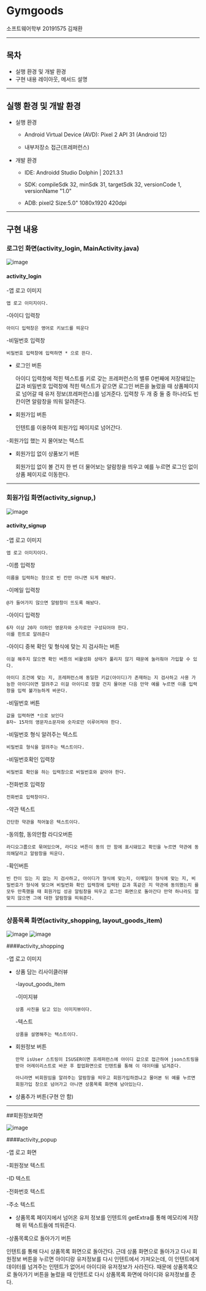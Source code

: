 # Gymgoods
소프트웨어학부 20191575 김채환
<hr />

## 목차
- 실행 환경 및 개발 환경
- 구현 내용 레이아웃, 메서드 설명
<hr />

## 실행 환경 및 개발 환경
- 실행 환경

  - Android Virtual Device (AVD): Pixel 2 API 31 (Android 12)
  
  - 내부저장소 접근(프레퍼런스)
  
- 개발 환경

  - IDE: Androidd Studio Dolphin | 2021.3.1
  
  - SDK:
    compileSdk 32,
    minSdk 31,
    targetSdk 32,
    versionCode 1,
    versionName "1.0"
    
  - ADB:
    pixel2 Size:5.0" 1080x1920 420dpi

<hr />

## 구현 내용
### 로그인 화면(activity_login, MainActivity.java)
![image](https://user-images.githubusercontent.com/51479663/199235091-5df9a5b5-3bff-4579-95a7-d89a5d3e73ba.png)

#### activity_login

  -앱 로고 이미지
    
    앱 로고 이미지이다.
  
  -아이디 입력창
    
    아이디 입력창은 영어로 키보드를 띄운다
  
  -비밀번호 입력창
    
    비밀번호 입력창에 입력하면 * 으로 뜬다.
  

  - 로그인 버튼
  
  
    아이디 입력창에 적힌 텍스트를 키로 갖는 프레퍼런스의 밸류 0번째에 저장돼있는 값과 비밀번호 입력창에 적힌 텍스트가 같으면 로그인 버튼을 눌렀을 때 상품페이지로 넘어갈 때 유저 정보(프레퍼런스)를 넘겨준다.
    입력창 두 개 중 둘 중 하나라도 빈 칸이면 알람창을 띄워 알려준다.
    
  
  - 회원가입 버튼
  
    인텐트를 이용하여 회원가입 페이지로 넘어간다.
  
  -회원가입 했는 지 물어보는 텍스트
  
  
  - 회원가입 없이 상품보기 버튼
  
    회원가입 없이 볼 건지 한 번 더 물어보는 알람창을 띄우고 예를 누르면 로그인 없이 상품 페이지로 이동한다.
  
  
<hr />

### 회원가입 화면(activity_signup,)
![image](https://user-images.githubusercontent.com/51479663/199236891-5d1f31c2-88bd-4208-8ebd-c8ef7e38318a.png)

#### activity_signup
  -앱 로고 이미지
  
    앱 로고 이미지이다.
  
  -이름 입력창
  
    이름을 입력하는 창으로 빈 칸만 아니면 되게 해놨다.
  
  -이메일 입력창
  
    @가 들어가지 않으면 알람창이 뜨도록 해놨다.
  
  -아이디 입력창
  
    6자 이상 20자 이하인 영문자와 숫자로만 구성되어야 한다.
    이를 힌트로 알려준다
  
  -아이디 중복 확인 및 형식에 맞는 지 검사하는 버튼
  
    이걸 해주지 않으면 확인 버튼의 비활성화 상태가 풀리지 않기 때문에 눌러줘야 가입할 수 있다.
  
    아이디 조건에 맞는 지, 프레퍼런스에 동일한 키값(아이디)가 존재하는 지 검사하고 사용 가능한 아이디이면 알려주고 이걸 아이디로 정할 건지 물어본 다음 만약 예를 누르면 이름 입력창을 입력 불가능하게 바꾼다.
  
  -비밀번호 버튼
  
    값을 입력하면 *으로 보인다
    8자~ 15자의 영문자소문자와 숫자로만 이루어져야 한다.
    
  -비밀번호 형식 알려주는 텍스트
  
    비밀번호 형식을 알려주는 텍스트이다.
  
  -비밀번호확인 입력창
  
    비밀번호 확인을 하는 입력창으로 비밀번호와 같아야 한다.
  
  -전화번호 입력창
    
    전화번호 입력창이다.
  
  -약관 텍스트
  
    간단한 약관을 적어놓은 텍스트이다.
  
  -동의함, 동의안함 라디오버튼
  
    라디오그룹으로 묶여있으며, 라디오 버튼이 동의 안 함에 표시돼있고 확인을 누르면 약관에 동의해달라고 알람창을 띄운다.
  
  -확인버튼
  
    빈 칸이 있는 지 없는 지 검사하고, 아이디가 형식에 맞는지, 이메일이 형식에 맞는 지, 비밀번호가 형식에 맞으며 비밀번화 확인 입력창에 입력된 값과 똑같은 지 약관에 동의했는지 를 모두 만족했을 때 회원가입 성공 알림창을 띄우고 로그인 화면으로 돌아간다 만약 하나라도 알맞지 않으면 그에 대한 알람창을 띄워준다.
    
    
  
<hr />

### 상품목록 화면(activity_shopping, layout_goods_item)

![image](https://user-images.githubusercontent.com/51479663/199239634-c0f343b3-3318-4f9e-b5d7-d02f8392c228.png)
![image](https://user-images.githubusercontent.com/51479663/199239759-50403040-88ab-4719-87a0-0e3e718e7525.png)

####activity_shopping

  -앱 로고 이미지
  
  - 상품 담는 리사이클러뷰
    
    -layout_goods_item
    
      -이미지뷰
        
        상품 사진을 담고 있는 이미지뷰이다.
    
     -텍스트
      
        상품을 설명해주는 텍스트이다.
  
  - 회원정보 버튼
  
        만약 isUser 스트링이 ISUSER이면 프레퍼런스에 아이디 값으로 접근하여 json스트링을 받아 어레이리스트로 바꾼 후 팝업화면으로 인텐트를 통해 이 데이터를 넘겨준다.
        
        아니라면 비회원임을 알려주는 알람창을 띄우고 회원가입하겠냐고 물어본 뒤 예를 누르면 회원가입 창으로 넘어가고 아니면 상품목록 화면에 남아있는다.
  
  - 상품추가 버튼(구현 안 함)
  



<hr />
        
##회원정보화면

![image](https://user-images.githubusercontent.com/51479663/199236565-d325e6f2-f025-4c5a-abc6-74639c5530d7.png)

####activity_popup

-앱 로고 화면

-회원정보 텍스트  

-ID 텍스트

-전화번호 텍스트

-주소 텍스트

- 상품목록 페이지에서 넘어온 유저 정보를 인텐트의 getExtra를 통해 메모리에 저장해 위 텍스트들에 띄워준다.

-상품목록으로 돌아가기 버튼 

  인텐트를 통해 다시 상품목록 화면으로 돌아간다.
  근데 상품 화면으로 돌아가고 다시 회원정보 버튼을 누르면 아이디랑 유저정보를 다시 인텐트에서 가져오는데, 이 인텐트에게 데이터를 넘겨주는 인텐트가 없어서 아이디와 유저정보가 사라진다. 때문에 상품목록으로 돌아가기 버튼을 눌렀을 때 인텐트로 다시 상품목록 화면에 아이디와 유저정보를 준다.



